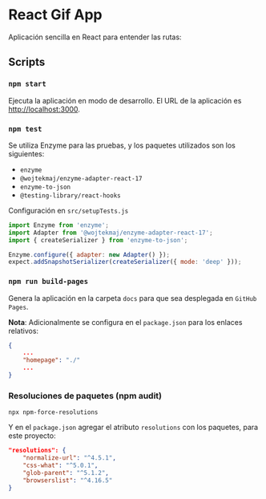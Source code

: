 # React Gif App

Aplicación sencilla en React para entender las rutas:

## Scripts

### `npm start`

Ejecuta la aplicación en modo de desarrollo. El URL de la aplicación es [http://localhost:3000](http://localhost:3000).

### `npm test`

Se utiliza Enzyme para las pruebas, y los paquetes utilizados son los siguientes:

-   `enzyme`
-   `@wojtekmaj/enzyme-adapter-react-17`
-   `enzyme-to-json`
-   `@testing-library/react-hooks`

Configuración en `src/setupTests.js`

```javascript
import Enzyme from 'enzyme';
import Adapter from '@wojtekmaj/enzyme-adapter-react-17';
import { createSerializer } from 'enzyme-to-json';

Enzyme.configure({ adapter: new Adapter() });
expect.addSnapshotSerializer(createSerializer({ mode: 'deep' }));
```

### `npm run build-pages`

Genera la aplicación en la carpeta `docs` para que sea desplegada en `GitHub Pages`.

**Nota**: Adicionalmente se configura en el `package.json` para los enlaces relativos:

```json
{
    ...
    "homepage": "./"
    ...
}
```

### Resoluciones de paquetes (npm audit)

`npx npm-force-resolutions`

Y en el `package.json` agregar el atributo `resolutions` con los paquetes, para este proyecto:

```json
"resolutions": {
    "normalize-url": "^4.5.1",
    "css-what": "^5.0.1",
    "glob-parent": "^5.1.2",
    "browserslist": "^4.16.5"
}
```
